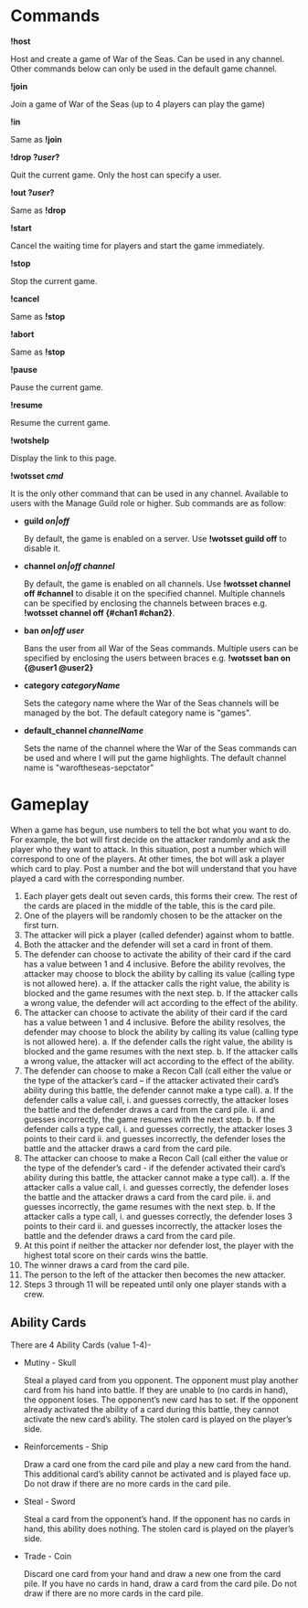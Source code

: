 # Commands
**!host**

Host and create a game of War of the Seas. Can be used in any channel. Other commands below can only be used in the default game channel.

**!join**

Join a game of War of the Seas (up to 4 players can play the game)

**!in**

Same as **!join**

**!drop ?_user_?**

Quit the current game. Only the host can specify a user.

**!out ?_user_?**

Same as **!drop**

**!start**

Cancel the waiting time for players and start the game immediately.

**!stop**

Stop the current game.

**!cancel**

Same as **!stop**

**!abort**

Same as **!stop**

**!pause**

Pause the current game.

**!resume**

Resume the current game.

**!wotshelp**

Display the link to this page.

**!wotsset _cmd_**

It is the only other command that can be used in any channel. Available to users with the Manage Guild role or higher. Sub commands are as follow:

- **guild _on|off_**

  By default, the game is enabled on a server. Use **!wotsset guild off** to disable it.
     
- **channel _on|off_ _channel_**

  By default, the game is enabled on all channels. Use **!wotsset channel off #channel** to disable it on the specified channel. Multiple channels can be specified by enclosing the channels between braces e.g. **!wotsset channel off {#chan1 #chan2}**.
     
- **ban _on|off_ _user_**

  Bans the user from all War of the Seas commands. Multiple users can be specified by enclosing the users between braces e.g. **!wotsset ban on {@user1 @user2}**
     
- **category _categoryName_**

  Sets the category name where the War of the Seas channels will be managed by the bot. The default category name is "games".
     
- **default_channel _channelName_**

  Sets the name of the channel where the War of the Seas commands can be used and where I will put the game highlights. The default channel name is "waroftheseas-sepctator"
  
# Gameplay
When a game has begun, use numbers to tell the bot what you want to do. For example, the bot will first decide on the attacker randomly and ask the player who they want to attack. In this situation, post a number which will correspond to one of the players. At other times, the bot will ask a player which card to play. Post a number and the bot will understand that you have played a card with the corresponding number.

1. Each player gets dealt out seven cards, this forms their crew. The rest of the cards are placed in the middle of the table, this is the card pile.
2. One of the players will be randomly chosen to be the attacker on the first turn.
3. The attacker will pick a player (called defender) against whom to battle.
4. Both the attacker and the defender will set a card in front of them.
5. The defender can choose to activate the ability of their card if the card has a value between 1 and 4 inclusive. Before the ability revolves, the attacker may choose to block the ability by calling its value (calling type is not allowed here).
   a. If the attacker calls the right value, the ability is blocked and the game resumes with the next step.
   b. If the attacker calls a wrong value, the defender will act according to the effect of the ability.
6. The attacker can choose to activate the ability of their card if the card has a value between 1 and 4 inclusive. Before the ability resolves, the defender may choose to block the ability by calling its value (calling type is not allowed here).
   a. If the defender calls the right value, the ability is blocked and the game resumes with the next step.
   b. If the attacker calls a wrong value, the attacker will act according to the effect of the ability.
7. The defender can choose to make a Recon Call (call either the value or the type of the attacker’s card – if the attacker activated their card’s ability during this battle, the defender cannot make a type call).
   a. If the defender calls a value call, 
      i. and guesses correctly, the attacker loses the battle and the defender draws a card from the card pile.
      ii. and guesses incorrectly, the game resumes with the next step.
   b. If the defender calls a type call,
      i. and guesses correctly, the attacker loses 3 points to their card
      ii. and guesses incorrectly, the defender loses the battle and the attacker draws a card from the card pile.
8. The attacker can choose to make a Recon Call (call either the value or the type of the defender’s card - if the defender activated their card’s ability during this battle, the attacker cannot make a type call).
   a. If the attacker calls a value call, 
      i. and guesses correctly, the defender loses the battle and the attacker draws a card from the card pile.
      ii. and guesses incorrectly, the game resumes with the next step.
   b. If the attacker calls a type call,
      i. and guesses correctly, the defender loses 3 points to their card
      ii. and guesses incorrectly, the attacker loses the battle and the defender draws a card from the card pile.   
9. At this point if neither the attacker nor defender lost, the player with the highest total score on their cards wins the battle.
10. The winner draws a card from the card pile.
11. The person to the left of the attacker then becomes the new attacker.
12. Steps 3 through 11 will be repeated until only one player stands with a crew.

## Ability Cards
There are 4 Ability Cards (value 1-4)- 
- Mutiny - Skull

  Steal a played card from you opponent. The opponent must play another card from his hand into battle. If they are unable to (no cards in hand), the opponent loses. The opponent’s new card has to set. If the opponent already activated the ability of a card during this battle, they cannot activate the new card’s ability. The stolen card is played on the player’s side.

- Reinforcements - Ship

  Draw a card one from the card pile and play a new card from the hand. This additional card’s ability cannot be activated and is played face up. Do not draw if there are no more cards in the card pile.

- Steal - Sword

  Steal a card from the opponent’s hand. If the opponent has no cards in hand, this ability does nothing. The stolen card is played on the player’s side.

- Trade - Coin

  Discard one card from your hand and draw a new one from the card pile. If you have no cards in hand, draw a card from the card pile. Do not draw if there are no more cards in the card pile.


